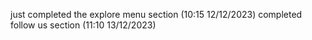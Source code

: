 just completed the explore menu section (10:15 12/12/2023)
completed follow us section (11:10 13/12/2023)